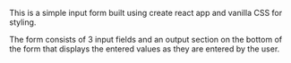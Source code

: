 This is a simple input form built using create react app and vanilla CSS for styling.

The form consists of 3 input fields and an output section on the bottom of the form that displays the entered values as they are entered by the user.
